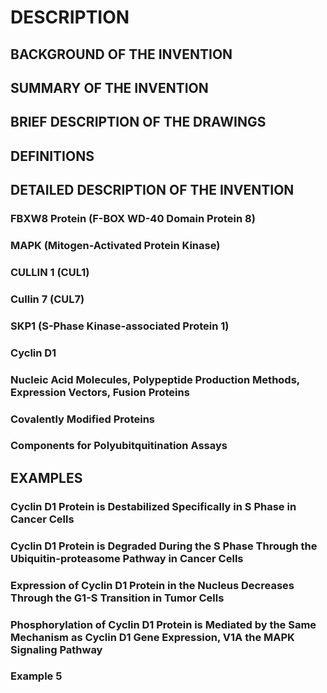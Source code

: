 # DESCRIPTION

## BACKGROUND OF THE INVENTION

## SUMMARY OF THE INVENTION

## BRIEF DESCRIPTION OF THE DRAWINGS

## DEFINITIONS

## DETAILED DESCRIPTION OF THE INVENTION

### FBXW8 Protein (F-BOX WD-40 Domain Protein 8)

### MAPK (Mitogen-Activated Protein Kinase)

### CULLIN 1 (CUL1)

### Cullin 7 (CUL7)

### SKP1 (S-Phase Kinase-associated Protein 1)

### Cyclin D1

### Nucleic Acid Molecules, Polypeptide Production Methods, Expression Vectors, Fusion Proteins

### Covalently Modified Proteins

### Components for Polyubitquitination Assays

## EXAMPLES

### Cyclin D1 Protein is Destabilized Specifically in S Phase in Cancer Cells

### Cyclin D1 Protein is Degraded During the S Phase Through the Ubiquitin-proteasome Pathway in Cancer Cells

### Expression of Cyclin D1 Protein in the Nucleus Decreases Through the G1-S Transition in Tumor Cells

### Phosphorylation of Cyclin D1 Protein is Mediated by the Same Mechanism as Cyclin D1 Gene Expression, V1A the MAPK Signaling Pathway

### Example 5

